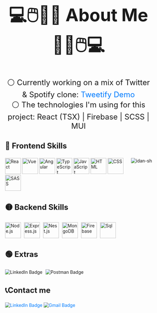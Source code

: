 <div style="max-width: 800px; margin: 0 auto; padding: 20px;" >
<h2 style="font-size: 55px; text-align: center;">💻🖱️🎹🎸 About Me 🎸🎹🖱️💻</h2>
<p style="font-size: 24px; text-align: center;">⚪ Currently working on a mix of Twitter & Spotify clone: <a href="https://oriteicher.github.io/Tweetify" style="text-decoration: none; color: #007bff;"> Tweetify Demo</a><br>
⚪ The technologies I'm using for this project: React (TSX) | Firebase | SCSS | MUI <br>
<h3 style="font-size: 24px;">🔴 Frontend Skills </h3> 
<div>
<img align="right" src="https://github-readme-stats.vercel.app/api/top-langs?username=oriteicher&show_icons=true&locale=en&layout=compact&bg_color=0D1117&title_color=FFFFFF&text_color=FFFFFF&border_color=150d24" alt="idan-sh" />
<img src="https://skillicons.dev/icons?i=react" alt="React" style="width: 50px; height: 50px;">
<img src="https://skillicons.dev/icons?i=vue" alt="Vue" style="width: 50px; height: 50px;">
<img src="https://skillicons.dev/icons?i=angular" alt="Angular" style="width: 50px; height: 50px;">
<img src="https://skillicons.dev/icons?i=ts" alt="TypeScript" style="width: 50px; height: 50px;">
<img src="https://skillicons.dev/icons?i=js" alt="JavaScript" style="width: 50px; height: 50px;">
<img src="https://skillicons.dev/icons?i=html" alt="HTML" style="width: 50px; height: 50px;">
<img src="https://skillicons.dev/icons?i=css" alt="CSS" style="width: 50px; height: 50px;">
<img src="https://skillicons.dev/icons?i=sass" alt="SASS" style="width: 50px; height: 50px;">
</div>
<h3 style="font-size: 24px;">🟡 Backend Skills </h3>
<div style="display: flex; flex-wrap: wrap; gap: 10px;">
<img src="https://skillicons.dev/icons?i=nodejs" alt="Node.js" style="width: 50px; height: 50px;">
<img src="https://skillicons.dev/icons?i=express" alt="Express.js" style="width: 50px; height: 50px;">
<img src="https://skillicons.dev/icons?i=nest" alt="Nest.js" style="width: 50px; height: 50px;">
<img src="https://skillicons.dev/icons?i=mongodb" alt="MongoDB" style="width: 50px; height: 50px;">
<img src="https://skillicons.dev/icons?i=firebase" alt="Firebase" style="width: 50px; height: 50px;">
<img src="https://skillicons.dev/icons?i=postgres" alt="Sql" style="width: 50px; height: 50px;">
</div>
<h3 style="font-size: 24px;">🟢 Extras </h3>
<div style="display: flex; flex-wrap: wrap; gap: 10px;">
<img alt="LinkedIn Badge" src="https://img.shields.io/badge/Redux-8d73bd?style=for-the-badge&logo=redux&logoColor=fff">
<img alt="Postman Badge" src="https://img.shields.io/badge/postman-orange?style=for-the-badge&logo=postman&logoColor=fff">
</div>
<div>
<h3 style="font-size: 24px;">📞Contact me</h3>
<a href="https://www.linkedin.com" style="text-decoration: none; color: #007bff;">
<img alt="LinkedIn Badge" src="https://img.shields.io/badge/LinkedIn-0077B5?style=for-the-badge&logo=linkedin&logoColor=white">
</a>
<a href="mailto:oriteicher5@gmail.com" style="text-decoration: none; color: #007bff;">
<img alt="Gmail Badge" src="https://img.shields.io/badge/Email-D14836?style=for-the-badge&logo=gmail&logoColor=white">
</a>

</div>
